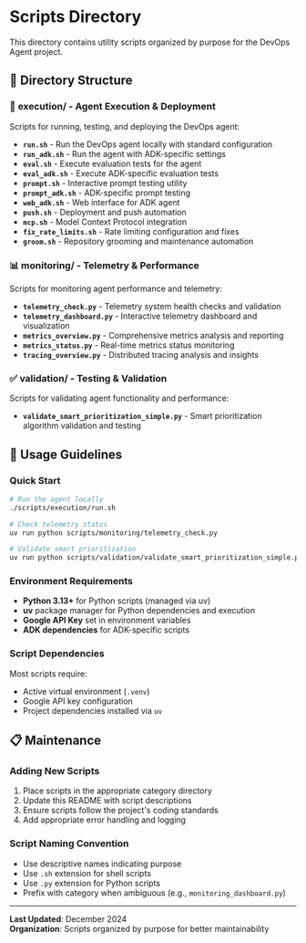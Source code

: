 # Scripts Directory

This directory contains utility scripts organized by purpose for the DevOps Agent project.

## 📁 Directory Structure

### 🚀 **execution/** - Agent Execution & Deployment
Scripts for running, testing, and deploying the DevOps agent:

- **`run.sh`** - Run the DevOps agent locally with standard configuration
- **`run_adk.sh`** - Run the agent with ADK-specific settings
- **`eval.sh`** - Execute evaluation tests for the agent
- **`eval_adk.sh`** - Execute ADK-specific evaluation tests
- **`prompt.sh`** - Interactive prompt testing utility
- **`prompt_adk.sh`** - ADK-specific prompt testing
- **`web_adk.sh`** - Web interface for ADK agent
- **`push.sh`** - Deployment and push automation
- **`mcp.sh`** - Model Context Protocol integration
- **`fix_rate_limits.sh`** - Rate limiting configuration and fixes
- **`groom.sh`** - Repository grooming and maintenance automation

### 📊 **monitoring/** - Telemetry & Performance
Scripts for monitoring agent performance and telemetry:

- **`telemetry_check.py`** - Telemetry system health checks and validation
- **`telemetry_dashboard.py`** - Interactive telemetry dashboard and visualization
- **`metrics_overview.py`** - Comprehensive metrics analysis and reporting
- **`metrics_status.py`** - Real-time metrics status monitoring
- **`tracing_overview.py`** - Distributed tracing analysis and insights

### ✅ **validation/** - Testing & Validation
Scripts for validating agent functionality and performance:

- **`validate_smart_prioritization_simple.py`** - Smart prioritization algorithm validation and testing

## 🔧 Usage Guidelines

### Quick Start
```bash
# Run the agent locally
./scripts/execution/run.sh

# Check telemetry status
uv run python scripts/monitoring/telemetry_check.py

# Validate smart prioritization
uv run python scripts/validation/validate_smart_prioritization_simple.py
```

### Environment Requirements
- **Python 3.13+** for Python scripts (managed via uv)
- **uv** package manager for Python dependencies and execution
- **Google API Key** set in environment variables
- **ADK dependencies** for ADK-specific scripts

### Script Dependencies
Most scripts require:
- Active virtual environment (`.venv`)
- Google API key configuration
- Project dependencies installed via `uv`

## 📋 Maintenance

### Adding New Scripts
1. Place scripts in the appropriate category directory
2. Update this README with script descriptions
3. Ensure scripts follow the project's coding standards
4. Add appropriate error handling and logging

### Script Naming Convention
- Use descriptive names indicating purpose
- Use `.sh` extension for shell scripts
- Use `.py` extension for Python scripts
- Prefix with category when ambiguous (e.g., `monitoring_dashboard.py`)

---

**Last Updated**: December 2024  
**Organization**: Scripts organized by purpose for better maintainability 